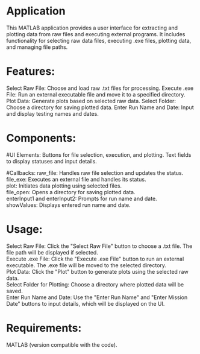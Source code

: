 # Application
This MATLAB application provides a user interface for extracting and plotting data from raw files and executing external programs. It includes functionality for selecting raw data files, executing .exe files, plotting data, and managing file paths. 

# Features:
Select Raw File: Choose and load raw .txt files for processing.
Execute .exe File: Run an external executable file and move it to a specified directory.
Plot Data: Generate plots based on selected raw data.
Select Folder: Choose a directory for saving plotted data.
Enter Run Name and Date: Input and display testing names and dates.
# Components:
#UI Elements:
Buttons for file selection, execution, and plotting.
Text fields to display statuses and input details.

#Callbacks:
raw_file: Handles raw file selection and updates the status.
<br>
file_exe: Executes an external file and handles its status.
<br>
plot: Initiates data plotting using selected files.
<br>
file_open: Opens a directory for saving plotted data.
<br>
enterInput1 and enterInput2: Prompts for run name and date.
<br>
showValues: Displays entered run name and date.
<br>
# Usage:
Select Raw File: Click the "Select Raw File" button to choose a .txt file. The file path will be displayed if selected.
<br>
Execute .exe File: Click the "Execute .exe File" button to run an external executable. The .exe file will be moved to the selected directory.
<br>
Plot Data: Click the "Plot" button to generate plots using the selected raw data.
<br>
Select Folder for Plotting: Choose a directory where plotted data will be saved.
<br>
Enter Run Name and Date: Use the "Enter Run Name" and "Enter Mission Date" buttons to input details, which will be displayed on the UI.
# Requirements:
MATLAB (version compatible with the code).

